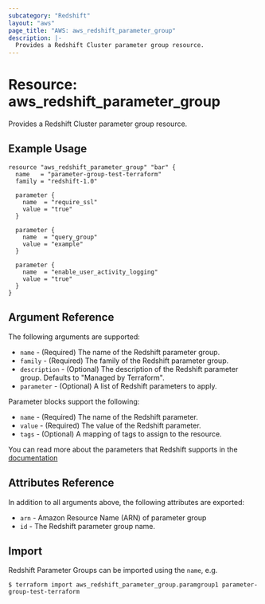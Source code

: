 ```yaml
---
subcategory: "Redshift"
layout: "aws"
page_title: "AWS: aws_redshift_parameter_group"
description: |-
  Provides a Redshift Cluster parameter group resource.
---
```


# Resource: aws_redshift_parameter_group

Provides a Redshift Cluster parameter group resource.

## Example Usage

```hcl
resource "aws_redshift_parameter_group" "bar" {
  name   = "parameter-group-test-terraform"
  family = "redshift-1.0"

  parameter {
    name  = "require_ssl"
    value = "true"
  }

  parameter {
    name  = "query_group"
    value = "example"
  }

  parameter {
    name  = "enable_user_activity_logging"
    value = "true"
  }
}
```

## Argument Reference

The following arguments are supported:

* `name` - (Required) The name of the Redshift parameter group.
* `family` - (Required) The family of the Redshift parameter group.
* `description` - (Optional) The description of the Redshift parameter group. Defaults to "Managed by Terraform".
* `parameter` - (Optional) A list of Redshift parameters to apply.

Parameter blocks support the following:

* `name` - (Required) The name of the Redshift parameter.
* `value` - (Required) The value of the Redshift parameter.
* `tags` - (Optional) A mapping of tags to assign to the resource.

You can read more about the parameters that Redshift supports in the [documentation](http://docs.aws.amazon.com/redshift/latest/mgmt/working-with-parameter-groups.html)

## Attributes Reference

In addition to all arguments above, the following attributes are exported:

* `arn` - Amazon Resource Name (ARN) of parameter group
* `id` - The Redshift parameter group name.

## Import

Redshift Parameter Groups can be imported using the `name`, e.g.

```
$ terraform import aws_redshift_parameter_group.paramgroup1 parameter-group-test-terraform
```
